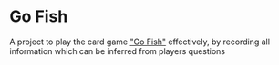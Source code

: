 # Go Fish
A project to play the card game ["Go Fish"](https://en.wikipedia.org/wiki/Go_Fish) effectively, by recording all information which can be inferred from players questions
